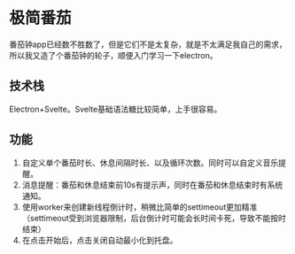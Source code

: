 # 极简番茄
番茄钟app已经数不胜数了，但是它们不是太复杂，就是不太满足我自己的需求，所以我又造了个番茄钟的轮子，顺便入门学习一下electron。

## 技术栈
Electron+Svelte。Svelte基础语法糖比较简单，上手很容易。

## 功能
1. 自定义单个番茄时长、休息间隔时长、以及循环次数。同时可以自定义音乐提醒。
2. 消息提醒：番茄和休息结束前10s有提示声，同时在番茄和休息结束时有系统通知。
3. 使用worker来创建新线程倒计时，稍微比简单的settimeout更加精准（settimeout受到浏览器限制，后台倒计时可能会长时间卡死，导致不能按时结束）
4. 在点击开始后，点击关闭自动最小化到托盘。